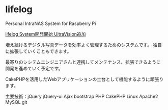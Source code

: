# lifelog
Personal IntraNAS System for Raspberry Pi

<a href="http://pjfs.biz/wp/?p=86">lifelog System開発開始 UltraVision追加</a>

増え続けるデジタル写真データを効率よく管理するためのシステムです。
独自に拡張していくこともできます。

最寄りのシシテムエンジニアさんと連携してメンテナンス、拡張できるように
開発を進めていく予定です。

CakePHPを活用したWebアプリケーションの土台として機能するように頑張ります。

主要技術：jQuery jQuery-ui Ajax bootstrap PHP CakePHP Linux Apache2 MySQL git
